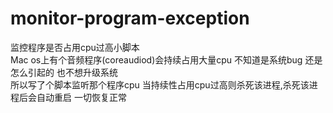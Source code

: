 # monitor-program-exception
监控程序是否占用cpu过高小脚本  
Mac os上有个音频程序(coreaudiod)会持续占用大量cpu 不知道是系统bug 还是怎么引起的 也不想升级系统  
所以写了个脚本监听那个程序cpu 当持续性占用cpu过高则杀死该进程,杀死该进程后会自动重启 一切恢复正常

